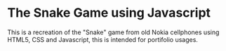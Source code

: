 # The Snake Game using Javascript
This is a recreation of the "Snake" game from old Nokia cellphones using HTML5, CSS and Javascript, this is intended for portifolio usages.
